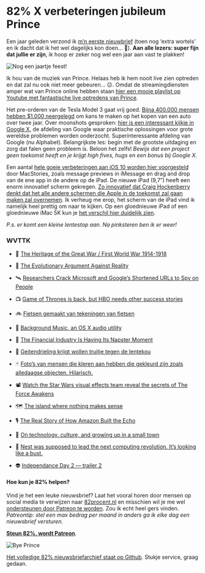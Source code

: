 # 82% X verbeteringen jubileum Prince

Een jaar geleden verzond ik [m’n eerste nieuwbrief](https://github.com/reinier/82procent-nieuwsbrieven/blob/master/2015/82p-2015-04-22.md) (toen nog ‘extra wortels’ en ik dacht dat ik het wel dagelijks kon doen… 🤔). **Aan alle lezers: super fijn dat jullie er zijn**, ik hoop er zeker nog wel een jaar aan vast te plakken!

![Nog een jaartje feest!](https://media.giphy.com/media/W8krmZSDxPIfm/giphy.gif)

Ik hou van de muziek van Prince. Helaas heb ik hem nooit live zien optreden en dat zal nu ook niet meer gebeuren… 😕. Omdat de streamingdiensten amper wat van Prince online hebben staan [hier een mooie playlist op Youtube met fantastische live optredens van Prince](https://www.youtube.com/watch?list=PLQaj1mLg7mqdKh_gtwbX1MbeR3iO1kT9Z&v=NFXZNt4oLkE).

Het pre-orderen van de Tesla Model 3 gaat vrij goed. [Bijna 400.000 mensen hebben $1.000 neergelegd](http://www.theverge.com/2016/4/21/11477034/tesla-model-3-preorders-400000-elon-musk) om kans te maken op het kopen van een auto over twee jaar. Over moonshots gesproken: [hier is een interessant kijkje in Google X](http://www.ted.com/talks/astro_teller_the_unexpected_benefit_of_celebrating_failure), de afdeling van Google waar praktische oplossingen voor grote wereldse problemen worden onderzocht. Superinteressante afdeling van Google (nu Alphabet). Belangrijkste les: begin met de grootste uitdaging en zorg dat falen geen probleem is. Beloon het zelfs! *Bewijs dat een project geen toekomst heeft en je krijgt high fives, hugs en een bonus bij Google X*.

Een aantal [hele goeie verbeteringen aan iOS 10 worden hier voorgesteld](https://www.youtube.com/watch?v=J2VcbT4Pgdk) door MacStories, zoals message previews in iMessage en drag and drop van de ene app in de andere op de iPad. De nieuwe iPad (9,7”) heeft een  enorm innovatief scherm gekregen. [Zo innovatief dat Craig Hockenberry denkt dat het alle andere schermen die Apple in de toekomst zal gaan maken zal overnemen](http://blog.iconfactory.com/2016/04/looking-at-the-future/). Ik verheug me erop, het scherm van de iPad vind ik namelijk heel prettig om naar te kijken. Op een gloednieuwe iPad of een gloednieuwe iMac 5K kun je [het verschil hier duidelijk zien](http://furbo.org/color/WideGamut). 

*P.s. er komt een kleine lentestop aan. Na pinksteren ben ik er weer!*

### WVTTK

- 🌋 [The Heritage of the Great War / First World War 1914-1918](http://www.greatwar.nl)

- 🔬 [The Evolutionary Argument Against Reality](https://www.quantamagazine.org/20160421-the-evolutionary-argument-against-reality/)

- 🛰 [Researchers Crack Microsoft and Google’s Shortened URLs to Spy on People](http://www.wired.com/2016/04/researchers-cracked-microsoft-googles-shortened-urls-spy-people/)

- 📺 [Game of Thrones is back, but HBO needs other success stories](http://www.theguardian.com/media/2016/apr/17/game-of-thrones-hbo-vinyl-netflix)

- 🚲 [Fietsen gemaakt van tekeningen van fietsen](http://www.gianlucagimini.it/prototypes/velocipedia.html)

- 🎼 [Background Music, an OS X audio utility](https://github.com/kyleneideck/BackgroundMusic)

- 🏦 [The Financial Industry Is Having Its Napster Moment](http://www.bloomberg.com/news/articles/2016-04-07/the-financial-industry-is-having-its-napster-moment)

- 🐐 [Geitendrieling krijgt wollen truitje tegen de lentekou](http://www.ad.nl/ad/nl/38261/Nieuws/article/detail/4284777/2016/04/18/Geitendrieling-krijgt-wollen-truitje-tegen-de-lentekou.dhtml)

- 🃏 [Foto’s van mensen die kleren aan hebben die gekleurd zijn zoals alledaagse objecten. Hilarisch.](http://imgur.com/a/ITY5T)

- 📽 [Watch the Star Wars visual effects team reveal the secrets of The Force Awakens](http://www.theverge.com/2016/4/19/11460290/star-wars-force-awakens-making-of-sfx-vfx-nab-2016)

- 🗺 [The island where nothing makes sense](http://www.bbc.com/news/magazine-36076411)

- 🎙 [The Real Story of How Amazon Built the Echo](http://www.bloomberg.com/features/2016-amazon-echo/)

- 🏡 [On technology, culture, and growing up in a small town](http://kottke.org/16/04/on-technology-culture-and-growing-up-in-a-small-town)

- 🔴 [Nest was supposed to lead the next computing revolution. It’s looking like a bust.](http://www.vox.com/2016/4/7/11378904/nest-tony-fadell-struggling)

- 👽 [Independance Day 2 — trailer 2](https://www.youtube.com/watch?v=4jyzGsiZ2nE)

#### Hoe kun je 82% helpen?
Vind je het een leuke nieuwsbrief? Laat het vooral horen door mensen op social media te verwijzen naar [82procent.nl](http://82procent.nl) en misschien wil je me wel [ondersteunen door Patreon te worden](https://www.patreon.com/reinier). Zou ik echt heel gers vinden. _Patreontip: stel een max bedrag per maand in anders ga ik elke dag een nieuwsbrief versturen._

[**Steun 82%, wordt Patreon**](https://www.patreon.com/reinier).

![Bye Prince](https://media.giphy.com/media/MzSX8qYrvjO9i/giphy.gif)

[Het volledige 82% nieuwsbriefarchief staat op Github](http://github.com/reinier/82procent-nieuwsbrieven). Stukje service, graag gedaan.
